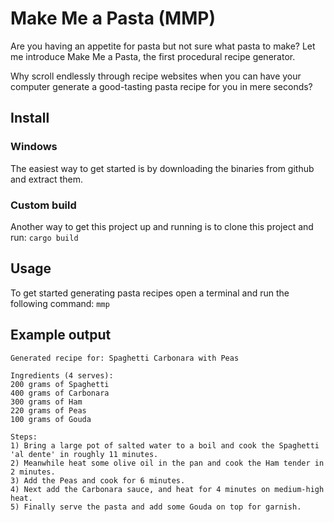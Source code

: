 # Make Me a Pasta (MMP)

Are you having an appetite for pasta but not sure what pasta to make? Let me introduce Make Me a Pasta, the first procedural recipe generator. 

Why scroll endlessly through recipe websites when you can have your computer generate a good-tasting pasta recipe for you in mere seconds?

## Install
### Windows
The easiest way to get started is by downloading the binaries from github and extract them.

### Custom build
Another way to get this project up and running is to clone this project and run: ```cargo build```

## Usage
To get started generating pasta recipes open a terminal and run the following command: ```mmp```

## Example output
```
Generated recipe for: Spaghetti Carbonara with Peas

Ingredients (4 serves):
200 grams of Spaghetti
400 grams of Carbonara
300 grams of Ham
220 grams of Peas
100 grams of Gouda

Steps:
1) Bring a large pot of salted water to a boil and cook the Spaghetti 'al dente' in roughly 11 minutes.
2) Meanwhile heat some olive oil in the pan and cook the Ham tender in 2 minutes.
3) Add the Peas and cook for 6 minutes.
4) Next add the Carbonara sauce, and heat for 4 minutes on medium-high heat.
5) Finally serve the pasta and add some Gouda on top for garnish.
```